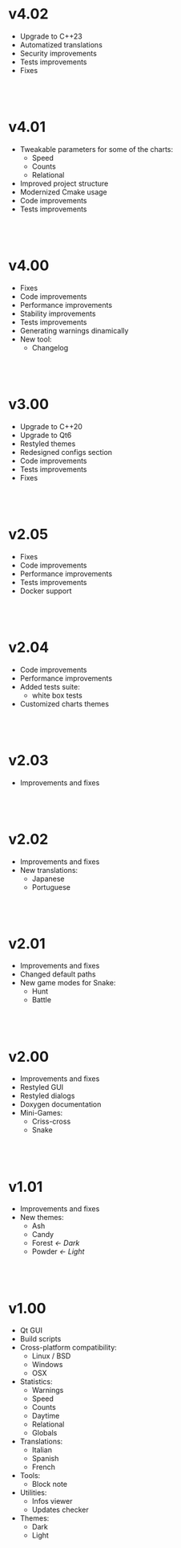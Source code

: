 # v4.02

- Upgrade to C++23
- Automatized translations
- Security improvements
- Tests improvements
- Fixes

<br/><br/>

# v4.01

- Tweakable parameters for some of the charts:
  - Speed
  - Counts
  - Relational
- Improved project structure
- Modernized Cmake usage
- Code improvements
- Tests improvements

<br/><br/>

# v4.00

- Fixes
- Code improvements
- Performance improvements
- Stability improvements
- Tests improvements
- Generating warnings dinamically
- New tool:
  - Changelog

<br/><br/>

# v3.00

- Upgrade to C++20
- Upgrade to Qt6
- Restyled themes
- Redesigned configs section
- Code improvements
- Tests improvements
- Fixes

<br/><br/>

# v2.05

- Fixes
- Code improvements
- Performance improvements
- Tests improvements
- Docker support

<br/><br/>

# v2.04

- Code improvements
- Performance improvements
- Added tests suite:
  - white box tests
- Customized charts themes

<br/><br/>

# v2.03

- Improvements and fixes

<br/><br/>

# v2.02

- Improvements and fixes
- New translations:
  - Japanese
  - Portuguese

<br/><br/>

# v2.01

- Improvements and fixes
- Changed default paths
- New game modes for Snake:
  - Hunt
  - Battle

<br/><br/>

# v2.00

- Improvements and fixes
- Restyled GUI
- Restyled dialogs
- Doxygen documentation
- Mini-Games:
  - Criss-cross
  - Snake

<br/><br/>

# v1.01

- Improvements and fixes
- New themes:
  - Ash
  - Candy
  - Forest *← Dark*
  - Powder *← Light*

<br/><br/>

# v1.00

- Qt GUI
- Build scripts
- Cross-platform compatibility:
  - Linux / BSD
  - Windows
  - OSX
- Statistics:
  - Warnings
  - Speed
  - Counts
  - Daytime
  - Relational
  - Globals
- Translations:
  - Italian
  - Spanish
  - French
- Tools:
  - Block note
- Utilities:
  - Infos viewer
  - Updates checker
- Themes:
  - Dark
  - Light
